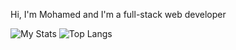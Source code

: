 Hi, I'm Mohamed and I'm a full-stack web developer

![My Stats](https://github-readme-stats.vercel.app/api?username=MohamedZribi)
![Top Langs](https://github-readme-stats.vercel.app/api/top-langs/?username=MohamedZribi)
<!---
Change the redirect to my own profile and change the layout and make sure the languages are updated.
--->


